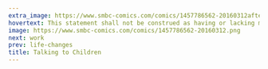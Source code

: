 ```yaml
---
extra_image: https://www.smbc-comics.com/comics/1457786562-20160312after.png
hovertext: This statement shall not be construed as having or lacking meaning.
image: https://www.smbc-comics.com/comics/1457786562-20160312.png
next: work
prev: life-changes
title: Talking to Children
---
```

